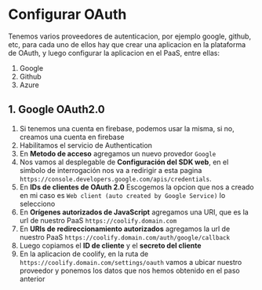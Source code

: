 
# Configurar OAuth

Tenemos varios proveedores de autenticacion, por ejemplo google,  github, etc, para cada uno de ellos hay que crear una aplicacion en la plataforma de OAuth, y luego configurar la aplicacion en el PaaS, entre ellas:
1. Google
2. Github
3. Azure

## 1. Google OAuth2.0

1. Si tenemos una cuenta en firebase, podemos usar la misma, si no, creamos una cuenta en firebase
2. Habilitamos el servicio de Authentication
3. En **Metodo de acceso** agregamos un nuevo provedor `Google`
4. Nos vamos al desplegable de **Configuración del SDK web**, en el simbolo de interrogación nos va a redirigir a esta pagina `https://console.developers.google.com/apis/credentials`.
5. En **IDs de clientes de OAuth 2.0** Escogemos la opcion que nos a creado en mi caso es `Web client (auto created by Google Service)` lo selecciono
6. En **Orígenes autorizados de JavaScript** agregamos una URI, que es la url de nuestro PaaS `https://coolify.domain.com`
7. En **URIs de redireccionamiento autorizados** agregamos la url de nuestro PaaS `https://coolify.domain.com/auth/google/callback` 
8. Luego copiamos el **ID de cliente** y el **secreto del cliente**
9. En la aplicacion de coolify, en la ruta de `https://coolify.domain.com/settings/oauth` vamos a ubicar nuestro proveedor y ponemos los datos que nos hemos obtenido en el paso anterior

